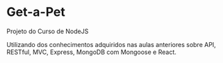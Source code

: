 # Get-a-Pet

Projeto do Curso de NodeJS

Utilizando dos conhecimentos adquiridos nas aulas anteriores sobre API, RESTful, MVC, Express, MongoDB com Mongoose e React.
